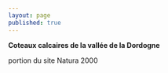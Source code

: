 ```yaml
---
layout: page
published: true
---
```


**Coteaux calcaires de la vallée de la Dordogne**

portion du site Natura 2000
